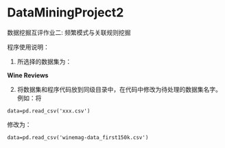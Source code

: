 # DataMiningProject2
数据挖掘互评作业二: 频繁模式与关联规则挖掘



程序使用说明：  

1. 所选择的数据集为：

**Wine Reviews**  

2. 将数据集和程序代码放到同级目录中，在代码中修改为待处理的数据集名字。例如：将  
```
data=pd.read_csv('xxx.csv')
```
修改为：  
```
data=pd.read_csv('winemag-data_first150k.csv')
```  



